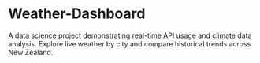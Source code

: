 # Weather-Dashboard
A data science project demonstrating real-time API usage and climate data analysis. Explore live weather by city and compare historical trends across New Zealand.
